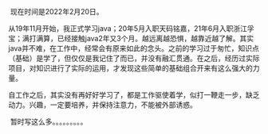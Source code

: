 ​	现在时间是2022年2月20日。

​	从19年11月开始，我正式学习java；20年5月入职天码铭嘉，21年6月入职浙江孚宝；满打满算，已经接触java2年又3个月。越远离越恐惧，越靠近越了解。其实java并不难，在工作中，经常会有原来如此的念头。之前的学习过于匆忙，知识点（基础）是学了，但仅仅是我记住了而已，并没有融汇贯通。在之后，经历过实际项目，对知识进行了实际的运用，才发现这些简单的基础组合开来有这么强大的力量。

​	    自工作之后，其实没有再好好学习了，都是工作驱使着学，似打一鞭走一步，缺乏动力。兴趣，一定要培养，并保持注意力，不能被外部诱惑。

​      暂时写这么多。。。。。。。。。